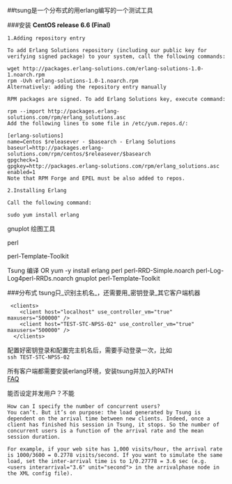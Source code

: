 ##tsung是一个分布式的用erlang编写的一个测试工具

###安装
**CentOS release 6.6 (Final)**
```
1.Adding repository entry

To add Erlang Solutions repository (including our public key for verifying signed package) to your system, call the following commands:

wget http://packages.erlang-solutions.com/erlang-solutions-1.0-1.noarch.rpm
rpm -Uvh erlang-solutions-1.0-1.noarch.rpm
Alternatively: adding the repository entry manually

RPM packages are signed. To add Erlang Solutions key, execute command:

rpm --import http://packages.erlang-solutions.com/rpm/erlang_solutions.asc
Add the following lines to some file in /etc/yum.repos.d/:

[erlang-solutions]
name=Centos $releasever - $basearch - Erlang Solutions
baseurl=http://packages.erlang-solutions.com/rpm/centos/$releasever/$basearch
gpgcheck=1
gpgkey=http://packages.erlang-solutions.com/rpm/erlang_solutions.asc
enabled=1
Note that RPM Forge and EPEL must be also added to repos.

2.Installing Erlang

Call the following command:

sudo yum install erlang
```
gnuplot 绘图工具

perl

perl-Template-Toolkit

Tsung
编译 OR
yum -y install erlang perl perl-RRD-Simple.noarch perl-Log-Log4perl-RRDs.noarch gnuplot perl-Template-Toolkit

###分布式
tsung只_识别主机名_，还需要用_密钥登录_其它客户端机器
```
 <clients>
    <client host="localhost" use_controller_vm="true"  maxusers="500000" />
    <client host="TEST-STC-NPSS-02" use_controller_vm="true"  maxusers="500000" />
  </clients>

```
配置好密钥登录和配置完主机名后，需要手动登录一次，比如  
`ssh TEST-STC-NPSS-02`

所有客户端都需要安装erlang环境，安装tsung并加入的PATH  
[FAQ](http://tsung.erlang-projects.org/user_manual/faq.html)

能否设定并发用户？不能
```
How can I specify the number of concurrent users?
You can’t. But it’s on purpose: the load generated by Tsung is dependent on the arrival time between new clients. Indeed, once a client has finished his session in Tsung, it stops. So the number of concurrent users is a function of the arrival rate and the mean session duration.

For example, if your web site has 1,000 visits/hour, the arrival rate is 1000/3600 = 0.2778 visits/second. If you want to simulate the same load, set the inter-arrival time is to 1/0.27778 = 3.6 sec (e.g. <users interarrival="3.6" unit="second"> in the arrivalphase node in the XML config file).
```
